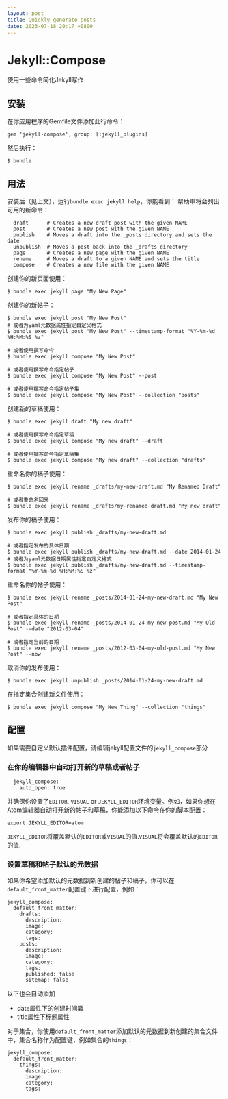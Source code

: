 ```yaml
---
layout: post
title: Quickly generate posts
date: 2023-07-18 20:17 +0800
---
```

# Jekyll::Compose
使用一些命令简化Jekyll写作
## 安装
在你应用程序的Gemfile文件添加此行命令：

```
gem 'jekyll-compose', group: [:jekyll_plugins]
```

然后执行：
```
$ bundle
```

## 用法
安装后（见上文），运行`bundle exec jekyll help`，你能看到：
帮助中将会列出可用的新命令：
```
  draft      # Creates a new draft post with the given NAME
  post       # Creates a new post with the given NAME
  publish    # Moves a draft into the _posts directory and sets the date
  unpublish  # Moves a post back into the _drafts directory
  page       # Creates a new page with the given NAME
  rename     # Moves a draft to a given NAME and sets the title
  compose    # Creates a new file with the given NAME
```
创建你的新页面使用：
```
$ bundle exec jekyll page "My New Page"
```
创建你的新帖子：
```
$ bundle exec jekyll post "My New Post"
# 或者为yaml元数据属性指定自定义格式
$ bundle exec jekyll post "My New Post" --timestamp-format "%Y-%m-%d %H:%M:%S %z"
```
```
# 或者使用撰写命令
$ bundle exec jekyll compose "My New Post"
```
```
# 或者使用撰写命令指定帖子
$ bundle exec jekyll compose "My New Post" --post
```
```
# 或者使用撰写命令指定帖子集
$ bundle exec jekyll compose "My New Post" --collection "posts"
```
创建新的草稿使用：
```
$ bundle exec jekyll draft "My new draft"
```
```
# 或者使用撰写命令指定草稿
$ bundle exec jekyll compose "My new draft" --draft
```
```
# 或者使用撰写命令指定草稿集
$ bundle exec jekyll compose "My new draft" --collection "drafts"
```
重命名你的稿子使用：
```
$ bundle exec jekyll rename _drafts/my-new-draft.md "My Renamed Draft"
```
```
# 或者重命名回来
$ bundle exec jekyll rename _drafts/my-renamed-draft.md "My new draft"
```
发布你的稿子使用：
```
$ bundle exec jekyll publish _drafts/my-new-draft.md
```
```
# 或者指定发布的具体日期
$ bundle exec jekyll publish _drafts/my-new-draft.md --date 2014-01-24
# 或者为yaml元数据日期属性指定自定义格式
$ bundle exec jekyll publish _drafts/my-new-draft.md --timestamp-format "%Y-%m-%d %H:%M:%S %z"
```
重命名你的帖子使用：
```
$ bundle exec jekyll rename _posts/2014-01-24-my-new-draft.md "My New Post"
```
```
# 或者指定具体的日期
$ bundle exec jekyll rename _posts/2014-01-24-my-new-post.md "My Old Post" --date "2012-03-04"
```
```
# 或者指定当前的日期
$ bundle exec jekyll rename _posts/2012-03-04-my-old-post.md "My New Post" --now
```
取消你的发布使用：
```
$ bundle exec jekyll unpublish _posts/2014-01-24-my-new-draft.md
```
在指定集合创建新文件使用：
```
$ bundle exec jekyll compose "My New Thing" --collection "things"
```
## 配置
如果需要自定义默认插件配置，请编辑jekyll配置文件的`jekyll_compose`部分
### 在你的编辑器中自动打开新的草稿或者帖子
```
  jekyll_compose:
    auto_open: true
```
并确保你设置了`EDITOR`, `VISUAL` or `JEKYLL_EDITOR`环境变量。例如，如果你想在Atom编辑器自动打开新的帖子和草稿，你能添加以下命令在你的脚本配置：
```
export JEKYLL_EDITOR=atom
```
`JEKYLL_EDITOR`将覆盖默认的`EDITOR`或`VISUAL`的值.`VISUAL`将会覆盖默认的`EDITOR`的值.
### 设置草稿和帖子默认的元数据
如果你希望添加默认的元数据到新创建的帖子和稿子，你可以在`default_front_matter`配置键下进行配置，例如：
```
jekyll_compose:
  default_front_matter:
    drafts:
      description:
      image:
      category:
      tags:
    posts:
      description:
      image:
      category:
      tags:
      published: false
      sitemap: false
```
以下也会自动添加
- date属性下的创建时间戳
- title属性下标题属性

对于集合，你使用`default_front_matter`添加默认的元数据到新创建的集合文件中，集合名称作为配置键，例如集合的`things`：
```
jekyll_compose:
  default_front_matter:
    things:
      description:
      image:
      category:
      tags:
```